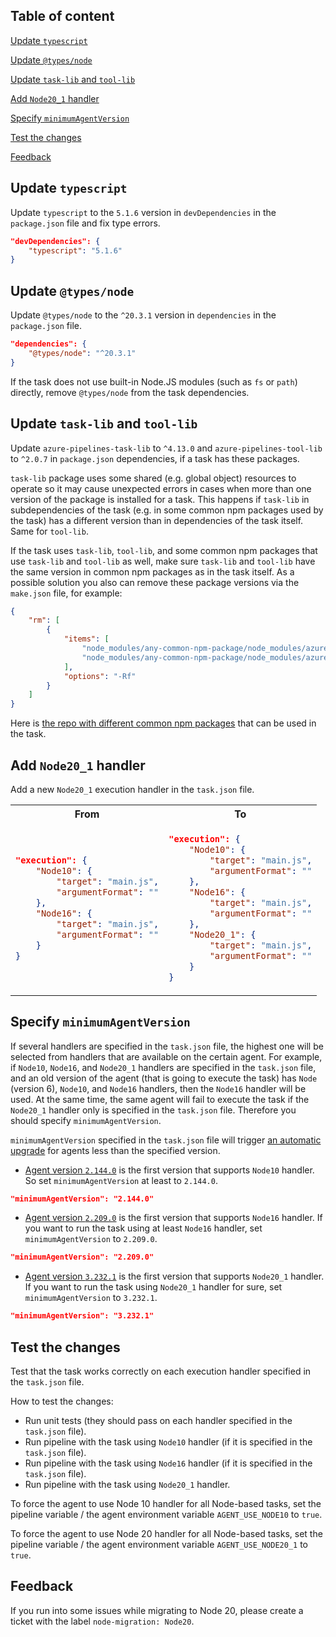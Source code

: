 ## Table of content

[Update `typescript`](#update-typescript)

[Update `@types/node`](#update-typesnode)

[Update `task-lib` and `tool-lib`](#update-task-lib-and-tool-lib)

[Add `Node20_1` handler](#add-node20_1-handler)

[Specify `minimumAgentVersion`](#specify-minimumagentversion)

[Test the changes](#test-the-changes)

[Feedback](#feedback)

## Update `typescript`

Update `typescript` to the `5.1.6` version in `devDependencies` in the `package.json` file and fix type errors.

```json
"devDependencies": {
    "typescript": "5.1.6"
}
```

## Update `@types/node`

Update `@types/node` to the `^20.3.1` version in `dependencies` in the `package.json` file.

```json
"dependencies": {
    "@types/node": "^20.3.1"
}
```

If the task does not use built-in Node.JS modules (such as `fs` or `path`) directly, remove `@types/node` from the task dependencies.

## Update `task-lib` and `tool-lib`

Update `azure-pipelines-task-lib` to `^4.13.0` and `azure-pipelines-tool-lib` to `^2.0.7` in `package.json` dependencies, if a task has these packages.

`task-lib` package uses some shared (e.g. global object) resources to operate so it may cause unexpected errors in cases when more than one version of the package is installed for a task. This happens if `task-lib` in subdependencies of the task (e.g. in some common npm packages used by the task) has a different version than in dependencies of the task itself. Same for `tool-lib`.

If the task uses `task-lib`, `tool-lib`, and some common npm packages that use `task-lib` and `tool-lib` as well, make sure `task-lib` and `tool-lib` have the same version in common npm packages as in the task itself.
As a possible solution you also can remove these package versions via the `make.json` file, for example:

```json
{
    "rm": [
        {
            "items": [
                "node_modules/any-common-npm-package/node_modules/azure-pipelines-task-lib",
                "node_modules/any-common-npm-package/node_modules/azure-pipelines-tool-lib"
            ],
            "options": "-Rf"
        }
    ]
}
```

Here is [the repo with different common npm packages](https://github.com/microsoft/azure-pipelines-tasks-common-packages) that can be used in the task.

## Add `Node20_1` handler

Add a new `Node20_1` execution handler in the `task.json` file.

<table>
<tr>
<th>From</th>
<th>To</th>
</tr>
<tr>
<td>

```json
"execution": {
    "Node10": {
        "target": "main.js",
        "argumentFormat": ""
    },
    "Node16": {
        "target": "main.js",
        "argumentFormat": ""
    }
}
```

</td>
<td>

```json
"execution": {
    "Node10": {
        "target": "main.js",
        "argumentFormat": ""
    },
    "Node16": {
        "target": "main.js",
        "argumentFormat": ""
    },
    "Node20_1": {
        "target": "main.js",
        "argumentFormat": ""
    }
}
```

</td>
</tr>
</table>

## Specify `minimumAgentVersion`

If several handlers are specified in the `task.json` file, the highest one will be selected from handlers that are available on the certain agent. For example, if `Node10`, `Node16`, and `Node20_1` handlers are specified in the `task.json` file, and an old version of the agent (that is going to execute the task) has `Node` (version 6), `Node10`, and `Node16` handlers, then the `Node16` handler will be used. At the same time, the same agent will fail to execute the task if the `Node20_1` handler only is specified in the `task.json` file. Therefore you should specify `minimumAgentVersion`.

`minimumAgentVersion` specified in the `task.json` file will trigger [an automatic upgrade](https://docs.microsoft.com/en-us/azure/devops/pipelines/agents/agents?view=azure-devops&tabs=browser#agent-version-and-upgrades) for agents less than the specified version.

* [Agent version `2.144.0`](https://github.com/microsoft/azure-pipelines-agent/releases/tag/v2.144.0) is the first version that supports `Node10` handler. So set `minimumAgentVersion` at least to `2.144.0`.

```json
"minimumAgentVersion": "2.144.0"
```

* [Agent version `2.209.0`](https://github.com/microsoft/azure-pipelines-agent/releases/tag/v2.209.0) is the first version that supports `Node16` handler. If you want to run the task using at least `Node16` handler, set `minimumAgentVersion` to `2.209.0`.

```json
"minimumAgentVersion": "2.209.0"
```

* [Agent version `3.232.1`](https://github.com/microsoft/azure-pipelines-agent/releases/tag/v3.232.1) is the first version that supports `Node20_1` handler. If you want to run the task using `Node20_1` handler for sure, set `minimumAgentVersion` to `3.232.1`.

```json
"minimumAgentVersion": "3.232.1"
```

## Test the changes

Test that the task works correctly on each execution handler specified in the `task.json` file.

How to test the changes:
* Run unit tests (they should pass on each handler specified in the `task.json` file).
* Run pipeline with the task using `Node10` handler (if it is specified in the `task.json` file).
* Run pipeline with the task using `Node16` handler (if it is specified in the `task.json` file).
* Run pipeline with the task using `Node20_1` handler.

To force the agent to use Node 10 handler for all Node-based tasks, set the pipeline variable / the agent environment variable `AGENT_USE_NODE10` to `true`.

To force the agent to use Node 20 handler for all Node-based tasks, set the pipeline variable / the agent environment variable `AGENT_USE_NODE20_1` to `true`.

## Feedback

If you run into some issues while migrating to Node 20, please create a ticket with the label `node-migration: Node20`.
